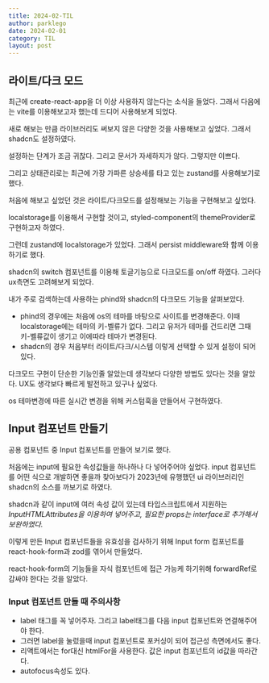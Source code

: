```yaml
---
title: 2024-02-TIL
author: parklego
date: 2024-02-01
category: TIL
layout: post
---
```


## 라이트/다크 모드

최근에 create-react-app을 더 이상 사용하지 않는다는 소식을 들었다. 그래서 다음에는 vite를 이용해보고자 했는데 드디어 사용해보게 되었다.

새로 해보는 만큼 라이브러리도 써보지 않은 다양한 것을 사용해보고 싶었다. 그래서 shadcn도 설정하였다.

설정하는 단계가 조금 귀찮다. 그리고 문서가 자세하지가 않다. 그렇지만 이쁘다.

그리고 상태관리로는 최근에 가장 가파른 상승세를 타고 있는 zustand를 사용해보기로 했다.

처음에 해보고 싶었던 것은 라이트/다크모드를 설정해보는 기능을 구현해보고 싶었다.

localstorage를 이용해서 구현할 것이고, styled-component의 themeProvider로 구현하고자 하였다.

그런데 zustand에 localstorage가 있었다. 그래서 persist middleware와 함께 이용하기로 했다.

shadcn의 switch 컴포넌트를 이용해 토글기능으로 다크모드를 on/off 하였다. 그러다 ux측면도 고려해보게 되었다.

내가 주로 검색하는데 사용하는 phind와 shadcn의 다크모드 기능을 살펴보았다.

- phind의 경우에는 처음에 os의 테마를 바탕으로 사이트를 변경해준다. 이때 localstorage에는 테마의 키-벨류가 없다. 그리고 유저가 테마를 건드리면 그때 키-벨류값이 생기고 이에따라 테마가 변경된다.
- shadcn의 경우 처음부터 라이트/다크/시스템 이렇게 선택할 수 있게 설정이 되어 있다.

다크모드 구현이 단순한 기능인줄 알았는데 생각보다 다양한 방법도 있다는 것을 알았다. UX도 생각보다 빠르게 발전하고 있구나 싶었다.

os 테마변경에 따른 실시간 변경을 위해 커스텀훅을 만들어서 구현하였다.

## Input 컴포넌트 만들기

공용 컴포넌트 중 Input 컴포넌트를 만들어 보기로 했다.

처음에는 input에 필요한 속성값들을 하나하나 다 넣어주어야 싶었다. input 컴포넌트를 어떤 식으로 개발하면 좋을까 찾아보다가 2023년에 유행했던 ui 라이브러리인 shadcn의 소스를 까보기로 하였다.

shadcn과 같이 input에 여러 속성 값이 있는데 타입스크립트에서 지원하는 _InputHTMLAttributes을 이용하여 넣어주고, 필요한 props는 interface로 추가해서 보완하였다._

이렇게 만든 Input 컴포넌트들을 유효성을 검사하기 위해 Input form 컴포넌트를 react-hook-form과 zod를 엮어서 만들었다.

react-hook-form의 기능들을 자식 컴포넌트에 접근 가능케 하기위해 forwardRef로 감싸야 한다는 것을 알았다.

### Input 컴포넌트 만들 때 주의사항

- label 태그를 꼭 넣어주자. 그리고 label태그를 다음 input 컴포넌트와 연결해주어야 한다.
- 그러면 label을 눌렀을때 input 컴포넌트로 포커싱이 되어 접근성 측면에서도 좋다.
- 리액트에서는 for대신 htmlFor을 사용한다. 값은 input 컴포넌트의 id값을 따라간다.
- autofocus속성도 있다.
